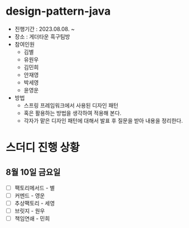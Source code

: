 # design-pattern-java
- 진행기간 : 2023.08.08. ~
- 장소 : 게더타운 흑구팀방
- 참여인원
   - 김별
   - 유원우
   - 김민희
   - 안재영
   - 박세영
   - 윤영운
- 방법
  - 스프링 프레임워크에서 사용된 디자인 패턴
  - 혹은 활용하는 방법을 생각하여 적용해 본다.
  - 각자가 맡은 디자인 패턴에 대해서 발표 후 질문을 받아 내용을 정리한다.
# 스더디 진행 상황
##  8월 10일 금요일
- [ ] 팩토리메서드 - 별
- [ ] 커멘드 - 영운
- [ ] 추상팩토리 - 세영
- [ ] 브릿지 - 원우
- [ ] 책임연쇄 - 민희
